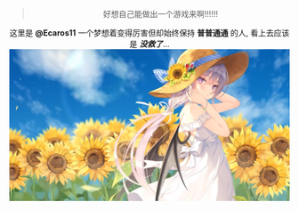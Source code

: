 <center>

> 好想自己能做出一个游戏来啊!!!!!!

这里是 **@Ecaros11** 一个梦想着变得厉害但却始终保持 **普普通通** 的人,
看上去应该是 ***没救了***...
![](https://github.com/Ecaros11/Ecaros11/blob/main/image/QQ%E5%9B%BE%E7%89%8720231212230118.png)
<!---
Ecaros11/Ecaros11 is a ✨ special ✨ repository because its `README.md` (this file) appears on your GitHub profile.
You can click the Preview link to take a look at your changes.
--->
